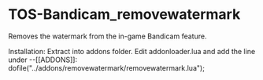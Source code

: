 # TOS-Bandicam_removewatermark
Removes the watermark from the in-game Bandicam feature.

Installation:
Extract into addons folder.
Edit addonloader.lua and add the line under --[[ADDONS]]: dofile("../addons/removewatermark/removewatermark.lua");
